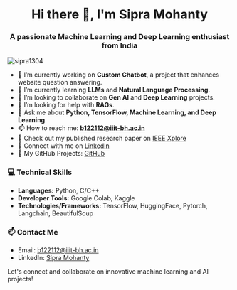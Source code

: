<h1 align="center">Hi there 👋, I'm Sipra Mohanty</h1>
<h3 align="center">A passionate Machine Learning and Deep Learning enthusiast from India</h3>

<p align="left"> <img src="https://komarev.com/ghpvc/?username=sipra1304&label=Profile%20views&color=0e75b6&style=flat" alt="sipra1304" /> </p>

- 🔭 I’m currently working on **Custom Chatbot**, a project that enhances website question answering.
- 🌱 I’m currently learning **LLMs** and **Natural Language Processing**.
- 👯 I’m looking to collaborate on **Gen AI** and **Deep Learning** projects.
- 🤔 I’m looking for help with **RAGs**.
- 💬 Ask me about **Python, TensorFlow, Machine Learning, and Deep Learning**.
- 📫 How to reach me: **b122112@iiit-bh.ac.in**
- 📜 Check out my published research paper on [IEEE Xplore](https://ieeexplore.ieee.org/document/10508030)
- 🔗 Connect with me on [LinkedIn](https://www.linkedin.com/in/sipra-mohanty-738372258?utm_source=share&utm_campaign=share_via&utm_content=profile&utm_medium=android_app)
- 💼 My GitHub Projects: [GitHub](https://github.com/sipra1304)

### 💻 Technical Skills
- **Languages:** Python, C/C++
- **Developer Tools:** Google Colab,  Kaggle
- **Technologies/Frameworks:** TensorFlow, HuggingFace, Pytorch, Langchain, BeautifulSoup

### 📫 Contact Me
- Email: [b122112@iiit-bh.ac.in](mailto:b122112@iiit-bh.ac.in)
- LinkedIn: [Sipra Mohanty](https://www.linkedin.com/in/sipra-mohanty-738372258?utm_source=share&utm_campaign=share_via&utm_content=profile&utm_medium=android_app)

Let's connect and collaborate on innovative machine learning and AI projects!
